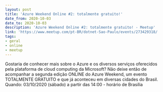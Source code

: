 ```yaml
---
layout: post
title: 'Azure Weekend Online #2: totalmente gratuito!'
date_from: 2020-10-03
date_to: 2020-10-03
description: 'Azure Weekend Online #2: totalmente gratuito! - Meetup'
link: 'https://www.meetup.com/pt-BR/dotnet-Sao-Paulo/events/273429318/'
tags:
- geral
- online
- meetup
---
```


Gostaria de conhecer mais sobre o Azure e os diversos serviços oferecidos pela plataforma de cloud computing da Microsoft? 
Não deixe então de acompanhar a segunda edição ONLINE do Azure Weekend, um evento TOTALMENTE GRATUITO e que já aconteceu em diversas cidades do Brasil.
Quando: 03/10/2020 (sábado) a partir das 14:00 - horário de Brasília
